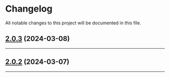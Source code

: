 <!--- BEGIN HEADER -->
# Changelog

All notable changes to this project will be documented in this file.
<!--- END HEADER -->

## [2.0.3](https://github.com/liquiddesign/translator/compare/v2.0.2...v2.0.3) (2024-03-08)


---

## [2.0.2](https://github.com/liquiddesign/translator/compare/v2.0.1...v2.0.2) (2024-03-07)


---

